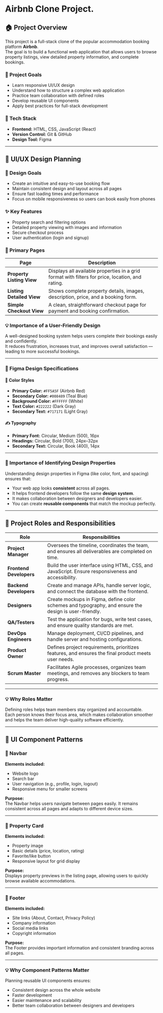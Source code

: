 # Airbnb Clone Project.

## 🏠 Project Overview
This project is a full-stack clone of the popular accommodation booking platform **Airbnb**.  
The goal is to build a functional web application that allows users to browse property listings, view detailed property information, and complete bookings.

### 🎯 Project Goals
- Learn responsive UI/UX design
- Understand how to structure a complex web application
- Practice team collaboration with defined roles
- Develop reusable UI components
- Apply best practices for full-stack development

### 🧰 Tech Stack
- **Frontend:** HTML, CSS, JavaScript (React)
- **Version Control:** Git & GitHub
- **Design Tool:** Figma

- ---

## 🎨 UI/UX Design Planning

### 🏁 Design Goals
- Create an intuitive and easy-to-use booking flow  
- Maintain consistent design and layout across all pages  
- Ensure fast loading times and performance  
- Focus on mobile responsiveness so users can book easily from phones

### ✨ Key Features
- Property search and filtering options  
- Detailed property viewing with images and information  
- Secure checkout process  
- User authentication (login and signup)

### 📄 Primary Pages

| Page | Description |
|------|--------------|
| **Property Listing View** | Displays all available properties in a grid format with filters for price, location, and rating. |
| **Listing Detailed View** | Shows complete property details, images, description, price, and a booking form. |
| **Simple Checkout View** | A clean, straightforward checkout page for payment and booking confirmation. |

### 💡 Importance of a User-Friendly Design
A well-designed booking system helps users complete their bookings easily and confidently.  
It reduces frustration, increases trust, and improves overall satisfaction — leading to more successful bookings.

---

### 🎨 Figma Design Specifications

#### 🎨 Color Styles
- **Primary Color:** `#FF5A5F` (Airbnb Red)
- **Secondary Color:** `#008489` (Teal Blue)
- **Background Color:** `#FFFFFF` (White)
- **Text Color:** `#222222` (Dark Gray)
- **Secondary Text:** `#717171` (Light Gray)

#### ✍️ Typography
- **Primary Font:** Circular, Medium (500), 16px  
- **Headings:** Circular, Bold (700), 24px–32px  
- **Secondary Text:** Circular, Book (400), 14px  

---

### 🧠 Importance of Identifying Design Properties
Understanding design properties in Figma (like color, font, and spacing) ensures that:
- Your web app looks **consistent** across all pages.  
- It helps frontend developers follow the same **design system**.  
- It makes collaboration between designers and developers easier.  
- You can create **reusable components** that match the mockup perfectly.

- ---

## 👥 Project Roles and Responsibilities

| **Role** | **Responsibilities** |
|-----------|----------------------|
| **Project Manager** | Oversees the timeline, coordinates the team, and ensures all deliverables are completed on time. |
| **Frontend Developers** | Build the user interface using HTML, CSS, and JavaScript. Ensure responsiveness and accessibility. |
| **Backend Developers** | Create and manage APIs, handle server logic, and connect the database with the frontend. |
| **Designers** | Create mockups in Figma, define color schemes and typography, and ensure the design is user-friendly. |
| **QA/Testers** | Test the application for bugs, write test cases, and ensure quality standards are met. |
| **DevOps Engineers** | Manage deployment, CI/CD pipelines, and handle server and hosting configurations. |
| **Product Owner** | Defines project requirements, prioritizes features, and ensures the final product meets user needs. |
| **Scrum Master** | Facilitates Agile processes, organizes team meetings, and removes any blockers to team progress. |

---

### 💡 Why Roles Matter
Defining roles helps team members stay organized and accountable.  
Each person knows their focus area, which makes collaboration smoother and helps the team deliver high-quality software efficiently.

---

## 🧩 UI Component Patterns

### 🔹 Navbar
**Elements included:**
- Website logo  
- Search bar  
- User navigation (e.g., profile, login, logout)  
- Responsive menu for smaller screens  

**Purpose:**  
The Navbar helps users navigate between pages easily. It remains consistent across all pages and adapts to different device sizes.

---

### 🔹 Property Card
**Elements included:**
- Property image  
- Basic details (price, location, rating)  
- Favorite/like button  
- Responsive layout for grid display  

**Purpose:**  
Displays property previews in the listing page, allowing users to quickly browse available accommodations.

---

### 🔹 Footer
**Elements included:**
- Site links (About, Contact, Privacy Policy)  
- Company information  
- Social media links  
- Copyright information  

**Purpose:**  
The Footer provides important information and consistent branding across all pages.

---

### 💡 Why Component Patterns Matter
Planning reusable UI components ensures:
- Consistent design across the whole website  
- Faster development  
- Easier maintenance and scalability  
- Better team collaboration between designers and developers
